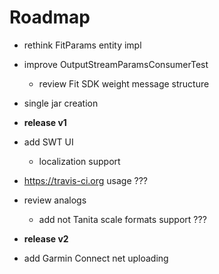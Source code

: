 Roadmap
=======

* rethink FitParams entity impl
* improve OutputStreamParamsConsumerTest
    * review Fit SDK weight message structure

* single jar creation  
* **release v1**

* add SWT UI
    * localization support
* https://travis-ci.org usage ???     
* review analogs
    * add not Tanita scale formats support ???
* **release v2**

* add Garmin Connect net uploading